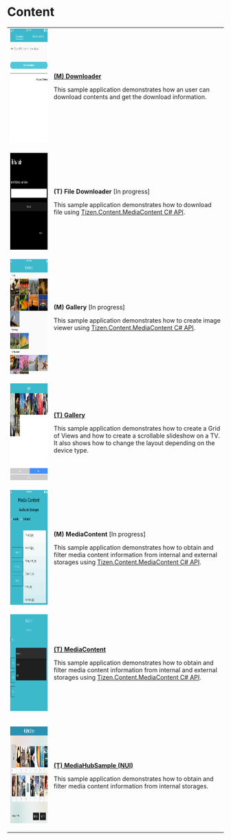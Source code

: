 # Content

<table>
	<tbody>
		<tr>
			<td><img alt="" height="267" src="media/m18downloader.png" width="150"/></td>
			<td>
			<p><a href="https://github.com/Samsung/Tizen-CSharp-Samples/tree/master/Mobile/Downloader" target="_blank"><strong>(M) Downloader</strong></a></p>
			<p>This sample application demonstrates how an user can download contents and get the download information.</p>
			</td>
		</tr>
		<tr>
			<td>
			<p><img alt="" height="225" src="media/tv21filedownloader.png" width="400" /></p>
			</td>
			<td>
			<p><strong>(T) File Downloader</strong> [In progress]</p>
			<p>This sample application demonstrates how to download file using <a href="https://developer.tizen.org/dev-guide/csapi/api/Tizen.Content.MediaContent.html" target="_blank">Tizen.Content.MediaContent C# API</a>.</p>
			</td>
		</tr>
		<tr>
			<td><img alt="" height="267" src="media/m34gallery.png" width="150"/></td>
			<td>
			<p><strong>(M) Gallery</strong> [In progress]</p>
			<p>This sample application demonstrates how to create image viewer using <a href="https://developer.tizen.org/dev-guide/csapi/api/Tizen.Content.MediaContent.html" target="_blank">Tizen.Content.MediaContent C# API</a>.</p>
			</td>
		</tr>
		<tr>
			<td>
			<p><img alt="" height="225" src="media/tv2gallery.png" width="400" /></p>
			</td>
			<td>
			<p><a href="https://github.com/Samsung/Tizen-CSharp-Samples/tree/master/TV/Gallery" target="_blank"><strong>(T) Gallery</strong></a></p>
			<p>This sample application demonstrates how to create a Grid of Views and how to create a scrollable slideshow on a TV.<br />
			It also shows how to change the layout depending on the device type.</p>
			</td>
		</tr>		
		<tr>
			<td><img alt="" height="267" src="media/m48mediacontent.png" width="150"/></td>
			<td>
			<p><strong>(M) MediaContent</strong> [In progress]</p>
			<p>This sample application demonstrates how to obtain and filter media content information from internal and external storages using <a href="https://developer.tizen.org/dev-guide/csapi/api/Tizen.Content.MediaContent.html" target="_blank">Tizen.Content.MediaContent C# API﻿</a>.</p>
			</td>
		</tr>
		<tr>
			<td>
			<p><img alt="" height="225" src="media/tv22mediacontent.png" width="400" /></p>
			</td>
			<td>
                        <p><a href="https://github.com/Samsung/Tizen-CSharp-Samples/tree/master/TV/MediaContent" target="_blank"><strong>(T) MediaContent</strong></a></p>
			<p>This sample application demonstrates how to obtain and filter media content information from internal and external storages using <a href="https://developer.tizen.org/dev-guide/csapi/api/Tizen.Content.MediaContent.html" target="_blank">Tizen.Content.MediaContent C# API</a>.</p>
			</td>
		</tr>
		<tr>
			<td>
			<p><img alt="" height="225" src="media/tv23mediahubsample.png" width="400" /></p>
			</td>
			<td>
                        <p><a href="https://github.com/Samsung/Tizen-CSharp-Samples/tree/master/TV/MediaHubSample" target="_blank"><strong>(T) MediaHubSample (NUI)</strong></a></p>
			<p>This sample application demonstrates how to obtain and filter media content information from internal storages.</p>
			</td>
		</tr>
	</tbody>
</table>